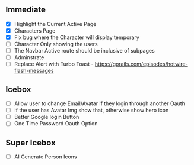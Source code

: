 ## Immediate

- [x] Highlight the Current Active Page
- [x] Characters Page
- [x] Fix bug where the Character will display temporary
- [ ] Character Only showing the users
- [ ] The Navbar Active route should be inclusive of subpages
- [ ] Adminstrate
- [ ] Replace Alert with Turbo Toast - https://gorails.com/episodes/hotwire-flash-messages

## Icebox

- [ ] Allow user to change Email/Avatar if they login through another Oauth
- [ ] If the user has Avatar Img show that, otherwise show hero icon
- [ ] Better Google login Button
- [ ] One Time Password Oauth Option

## Super Icebox

- [ ] AI Generate Person Icons